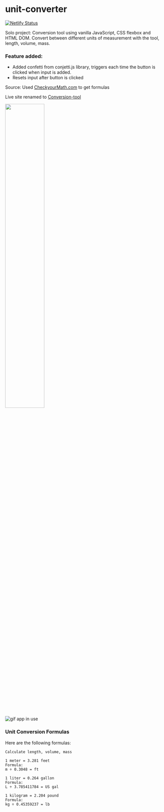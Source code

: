 # unit-converter

[![Netlify Status](https://api.netlify.com/api/v1/badges/d98c8093-34c6-4ae2-b9f8-f1cf35e75134/deploy-status)](https://app.netlify.com/sites/conversion-tool/deploys)

Solo project: Conversion tool using vanilla JavaScript, CSS flexbox and HTML DOM.
Convert between different units of measurement with the tool, length, volume, mass.

### Feature added: 
 - Added confetti from conjetti.js library, triggers each time the button is clicked when input is added.
 - Resets input after button is clicked

Source: Used [CheckyourMath.com](https://www.checkyourmath.com/convert/length/km_feet.php) to get formulas

Live site renamed to [Conversion-tool](https://conversion-tool.netlify.app/)

<img src="https://github.com/IngridGdesigns/unit-converter/blob/main/assets/unitConverter-screenshot.png" width="50%" height="50%">

![gif app in use]("https://github.com/IngridGdesigns/unit-converter/blob/main/unit-converter.gif")

### Unit Conversion Formulas

Here are the following formulas:

```
Calculate length, volume, mass

1 meter = 3.281 feet 
Formula:
m ÷ 0.3048 = ft

1 liter = 0.264 gallon
Formula:
L ÷ 3.785411784 = US gal

1 kilogram = 2.204 pound
Formula:
kg ÷ 0.45359237 = lb

```


